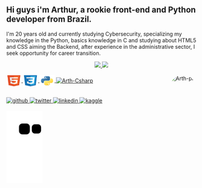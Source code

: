 ## Hi guys i'm Arthur, a rookie front-end and Python developer from Brazil.
I'm 20 years old and currently studying Cybersecurity, specializing my knowledge in the Python, basics knowledge in C and studying about HTML5 and CSS aiming the Backend, after experience in the administrative sector, I seek opportunity for career transition.



<div align="center">
  <a href="https://github.com/ArthR1beiro">
  <img height="165cm" src="https://github-readme-stats.vercel.app/api?username=ArthR1beiro&show_icons=true&theme=dracula&include_all_commits=true&count_private=true"/>   <img height="165cm" src="https://github-readme-stats.vercel.app/api/top-langs/?username=ArthR1beiro&layout=compact&langs_count=7&theme=dracula"/>
</div>
  
</div>
<div style="display: inline_block"><br>
  <img align="center" alt="Arth-HTML" height="30" width="40" src="https://raw.githubusercontent.com/devicons/devicon/master/icons/html5/html5-original.svg">
  <img align="center" alt="Arth-CSS" height="30" width="40" src="https://raw.githubusercontent.com/devicons/devicon/master/icons/css3/css3-original.svg">
  <img align="center" alt="Arth-Python" height="30" width="40" src="https://raw.githubusercontent.com/devicons/devicon/master/icons/python/python-original.svg">
  <img align="center" alt="Arth-Csharp" height="30" width="40" src="https://profilinator.rishav.dev/skills-assets/c-original.svg">
    <img align="right" alt="Arth-pic" height="150" style="border-radius:50px;" src="https://static.wikia.nocookie.net/hollowknight/images/6/66/Icon_HK_Vengeful_Spirit_Art.png/revision/latest?cb=20170416123901">
</div>
  
  ##
 
<div> 
  <a href="https://github.com/ArthR1beiro" target="_blank">
<img src=https://img.shields.io/badge/github-%2324292e.svg?&style=for-the-badge&logo=github&logoColor=white alt=github style="margin-bottom: 5px;" />
</a>
<a href="https://twitter.com/@y_whinter" target="_blank">
<img src=https://img.shields.io/badge/twitter-%2300acee.svg?&style=for-the-badge&logo=twitter&logoColor=white alt=twitter style="margin-bottom: 5px;" />
</a>
<a href="https://www.linkedin.com/in/arthribeiro/" target="_blank">
<img src=https://img.shields.io/badge/linkedin-%231E77B5.svg?&style=for-the-badge&logo=linkedin&logoColor=white alt=linkedin style="margin-bottom: 5px;" />
</a>
<a href="https://www.kaggle.com/arthurribeiroaguiar" target="_blank">
<img src=https://img.shields.io/badge/kaggle-%2344BAE8.svg?&style=for-the-badge&logo=kaggle&logoColor=white alt=kaggle style="margin-bottom: 5px;" />
</a>   
 
  ![Snake animation](https://github.com/rafaballerini/rafaballerini/blob/output/github-contribution-grid-snake.svg)
 
 
</div>
  
  



